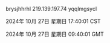 brysjhhrhl 219.139.197.74 yqqlmgsycl

2024年 10月 27日 星期日 17:40:01 CST

2024年 10月 27日 星期日 09:40:01 GMT
